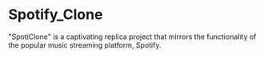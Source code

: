 # Spotify_Clone
"SpotiClone" is a captivating replica project that mirrors the functionality of the popular music streaming platform, Spotify.
